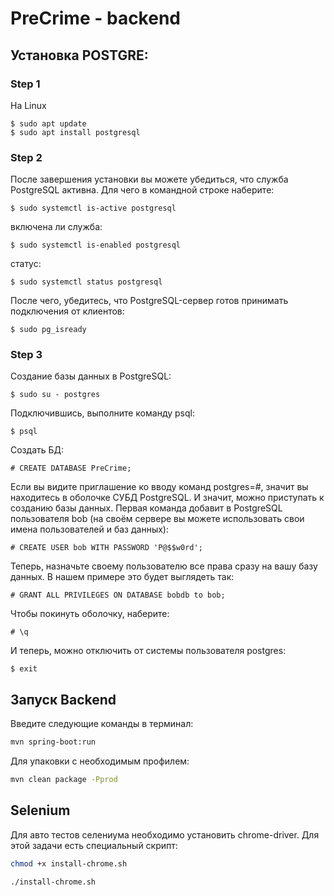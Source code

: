 # PreCrime - backend

## Установка POSTGRE:
### Step 1
На Linux

```shell
$ sudo apt update
$ sudo apt install postgresql
```

### Step 2
После завершения установки вы можете убедиться, что служба PostgreSQL активна. Для чего в командной строке наберите:

```shell
$ sudo systemctl is-active postgresql
```
включена ли служба:

```shell
$ sudo systemctl is-enabled postgresql
```
статус:

```shell
$ sudo systemctl status postgresql
```

После чего, убедитесь, что PostgreSQL-сервер готов принимать подключения от клиентов:

```shell
$ sudo pg_isready
```

### Step 3
Создание базы данных в PostgreSQL:
```shell
$ sudo su - postgres
```
Подключившись, выполните команду psql:
```shell
$ psql
```
Создать БД:
```postgres
# CREATE DATABASE PreCrime;
```
Если вы видите приглашение ко вводу команд postgres=#, значит вы находитесь в оболочке СУБД PostgreSQL. 
И значит, можно приступать к созданию базы данных. 
Первая команда добавит в PostgreSQL пользователя bob (на своём сервере вы можете использовать свои имена пользователей и баз данных):
```postgres
# CREATE USER bob WITH PASSWORD 'P@$$w0rd';
```
Теперь, назначьте своему пользователю все права сразу на вашу базу данных. В нашем примере это будет выглядеть так:
```postgres
# GRANT ALL PRIVILEGES ON DATABASE bobdb to bob;
```
Чтобы покинуть оболочку, наберите:
```postgres
# \q
```
И теперь, можно отключить от системы пользователя postgres:
```shell
$ exit
```

## Запуск Backend

Введите следующие команды в терминал:

```bash
mvn spring-boot:run
```
Для упаковки с необходимым профилем:

```bash
mvn clean package -Pprod
```

## Selenium

Для авто тестов селениума необходимо установить chrome-driver. Для этой задачи есть специальный скрипт:
```bash
chmod +x install-chrome.sh
```
```bash
./install-chrome.sh
```